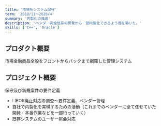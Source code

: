 ```yaml
---
title: '市場系システム保守'
term: '2019/11～2020/4'
summary: '内製化の推進'
description: 'ベンダー完全依存の開発から一部内製化できるよう礎を築いた。'
skills: ['C++', 'Oracle']
---
```


## プロダクト概要

市場金融商品全般をフロントからバックまで網羅した管理システム

## プロジェクト概要

保守及び新規案件の要件定義

- LIBOR廃止対応の調査～要件定義、ベンダー管理
- 自社で内製化を実現するための活動（これまでのベンダーに全て任せていた開発・本番作業などを一部行っていく）
- 既存システムのユーザー照会対応
